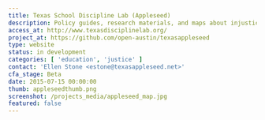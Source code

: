 ```yaml
---
title: Texas School Discipline Lab (Appleseed)
description: Policy guides, research materials, and maps about injustices in the "school to prison pipeline"
access_at: http://www.texasdisciplinelab.org/
project_at: https://github.com/open-austin/texasappleseed
type: website
status: in development
categories: [ 'education', 'justice' ]
contact: 'Ellen Stone <estone@texasappleseed.net>'
cfa_stage: Beta
date: 2015-07-15 00:00:00
thumb: appleseedthumb.png
screenshot: /projects_media/appleseed_map.jpg
featured: false
---
```

